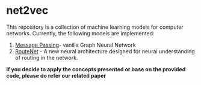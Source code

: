 # net2vec

This repository is a collection of machine learning models for computer networks.
Currently, the following models are implemented:

1. [Message Passing](mpnn)- vanilla Graph Neural Network
1. [RouteNet](routenet) - A new neural architecture designed for neural understanding of routing in the network.

**If you decide to apply the concepts presented or base on the provided code, please do refer our related paper**

